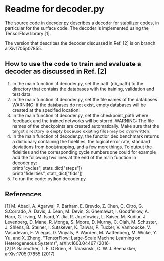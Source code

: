 # Readme for decoder.py

The source code in decoder.py describes a decoder for stabilizer codes, in particular for the surface code. The decoder is implemented using the TensorFlow library [1].

The version that describes the decoder discussed in Ref. [2] is on branch arXiv1705p07855.


## How to use the code to train and evaluate a decoder as discussed in Ref. [2]
1) In the main function of decoder.py, set the path (db_path) to the directory that contains the databases with the training, validation and test data.  
2) In the main function of decoder.py, set the file names of the databases
   WARNING: if the databases do not exist, empty databases will be created at the specified location!
2) In the main function of decoder.py, set the checkpoint_path where feedback and the trained networks will be stored.
   WARNING: The file names of the checkpoints are created automatically.
   Make sure that the target directory is empty because existing files may be overwritten.  
3) In the main function of decoder.py, the function dec.benchmark returns a dictionary containing the fidelities, the logical error rate, standard deviations from bootstrapping, and a few more things. To output the fidelities and the corresponding cycle numbers one could for example add the following two lines at the end of the main function in decoder.py:  
   print("cycles", stats_dict["steps"])  
   print("fidelities", stats_dict["fids"])
4) To run the code: python decoder.py


## References
[1] M. Abadi, A. Agarwal, P. Barham, E. Brevdo, Z. Chen, C. Citro, G. S.Corrado, A. Davis, J. Dean, M. Devin, S. Ghemawat, I. Goodfellow, A. Harp, G. Irving, M. Isard, Y. Jia, R. Jozefowicz, L. Kaiser, M. Kudlur, J. Levenberg, D. Mane, R. Monga, S. Moore, D. Murray, C. Olah, M. Schuster, J. Shlens, B. Steiner, I. Sutskever, K. Talwar, P. Tucker, V. Vanhoucke, V. Vasudevan, F. Vi ́egas, O. Vinyals, P. Warden, M. Wattenberg, M. Wicke, Y. Yu, and X. Zheng, "TensorFlow: Large-Scale Machine Learning on Heterogeneous Systems", arXiv:1603.04467 (2016)  
[2] P. Baireuther, T. E. O'Brien, B. Tarasinski, C. W. J. Beenakker, arXiv:1705.07855 (2017)  
